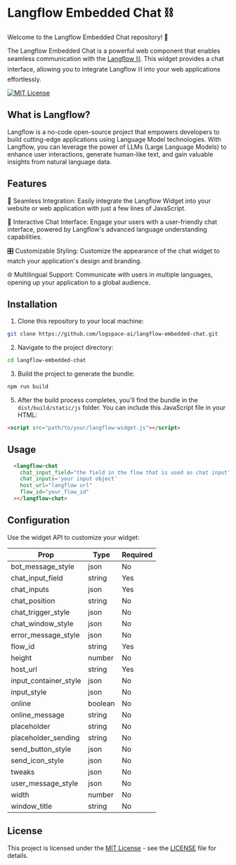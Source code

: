 # Langflow Embedded Chat ⛓️

Welcome to the Langflow Embedded Chat repository! 🎉

The Langflow Embedded Chat is a powerful web component that enables seamless communication with the [Langflow ⛓️](https://github.com/logspace-ai/langflow). This widget provides a chat interface, allowing you to integrate Langflow ⛓️ into your web applications effortlessly.

[![MIT License](https://img.shields.io/badge/License-MIT-blue.svg)](https://opensource.org/licenses/MIT)

## What is Langflow?

Langflow is a no-code open-source project that empowers developers to build cutting-edge applications using Language Model technologies. With Langflow, you can leverage the power of LLMs (Large Language Models) to enhance user interactions, generate human-like text, and gain valuable insights from natural language data.

## Features

🌟 Seamless Integration: Easily integrate the Langflow Widget into your website or web application with just a few lines of JavaScript.

🚀 Interactive Chat Interface: Engage your users with a user-friendly chat interface, powered by Langflow's advanced language understanding capabilities.

🎛️ Customizable Styling: Customize the appearance of the chat widget to match your application's design and branding.

🌐 Multilingual Support: Communicate with users in multiple languages, opening up your application to a global audience.

## Installation

1. Clone this repository to your local machine:

```bash
git clone https://github.com/logspace-ai/langflow-embedded-chat.git
```

2. Navigate to the project directory:

```bash
cd langflow-embedded-chat
```

3. Build the project to generate the bundle:

```bash
npm run build
```

5. After the build process completes, you'll find the bundle in the `dist/build/static/js` folder. You can include this JavaScript file in your HTML:

```html
<script src="path/to/your/langflow-widget.js"></script>
```

## Usage

```html
  <langflow-chat
    chat_input_field="the field in the flow that is used as chat input"
    chat_inputs='your input object'
    host_url="langflow url"
    flow_id="your_flow_id"
  ></langflow-chat>
```

## Configuration

Use the widget API to customize your widget:

| Prop                  | Type      | Required |
|-----------------------|-----------|----------|
| bot_message_style     | json      | No       |
| chat_input_field      | string    | Yes      |
| chat_inputs           | json      | Yes      |
| chat_position         | string    | No       |
| chat_trigger_style    | json      | No       |
| chat_window_style     | json      | No       |
| error_message_style   | json      | No       |
| flow_id               | string    | Yes      |
| height                | number    | No       |
| host_url              | string    | Yes      |
| input_container_style | json      | No       |
| input_style           | json      | No       |
| online                | boolean   | No       |
| online_message        | string    | No       |
| placeholder           | string    | No       |
| placeholder_sending   | string    | No       |
| send_button_style     | json      | No       |
| send_icon_style       | json      | No       |
| tweaks                | json      | No       |
| user_message_style    | json      | No       |
| width                 | number    | No       |
| window_title          | string    | No       |

## License

This project is licensed under the [MIT License](https://opensource.org/licenses/MIT) - see the [LICENSE](https://github.com/logspace-ai/langflow-embedded-chat/tree/main/LICENSE) file for details.
